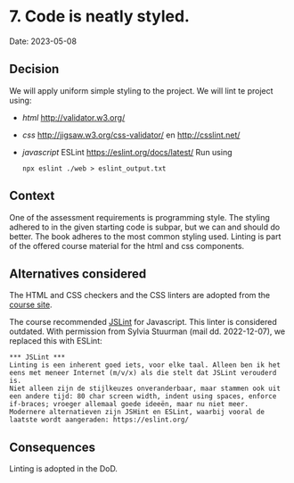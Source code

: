 # 7. Code is neatly styled.

Date: 2023-05-08

## Decision

We will apply uniform simple styling to the project. We will lint te project using:
* *html* http://validator.w3.org/
* *css* http://jigsaw.w3.org/css-validator/ en http://csslint.net/
* *javascript* ESLint https://eslint.org/docs/latest/
  Run using 

      npx eslint ./web > eslint_output.txt

## Context

One of the assessment requirements is programming style. The styling adhered to in the given starting code is subpar, but 
we can and should do better. The book adheres to the most common styling used. Linting is part of the offered course 
material for the html and css components. 


## Alternatives considered
The HTML and CSS checkers and the CSS linters are adopted from the [course site](https://youlearn.ou.nl/web/ib1902222322b/cursus/-/coursenavigator/361088016?_nl_ou_dlwo_courseview_WAR_nloudlwocourseplanportlet__facesViewIdRender=%2Fxhtml%2Fviewer%2FcourseNavigator.xhtml).

The course recommended [JSLint](https://www.jslint.com/) for Javascript. This linter is considered outdated. With permission from Sylvia Stuurman (mail dd. 2022-12-07), we replaced this with ESLint:

    *** JSLint ***
    Linting is een inherent goed iets, voor elke taal. Alleen ben ik het eens met meneer Internet (m/v/x) als die stelt dat JSLint verouderd is.
    Niet alleen zijn de stijlkeuzes onveranderbaar, maar stammen ook uit een andere tijd: 80 char screen width, indent using spaces, enforce if-braces; vroeger allemaal goede ideeën, maar nu niet meer.
    Modernere alternatieven zijn JSHint en ESLint, waarbij vooral de laatste wordt aangeraden: https://eslint.org/


## Consequences

Linting is adopted in the DoD.
